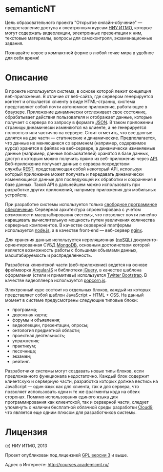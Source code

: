 semanticNT
==========

Цель образовательного проекта "Открытое онлайн-обучение" — предоставление доступа к электронным курсам [НИУ ИТМО](http://www.ifmo.ru/), которые могут содержать видеолекции, электронные презентации к ним, текстовые материалы, вопросы для самоконтроля, экзаменационные задания.

Познавайте новое в компактной форме в любой точке мира в удобное для себя время!

Описание
========

В проекте используется система, в основе которой лежит концепция веб-приложения. В отличие от веб-сайта, где сервером генерируется контент и отсылается клиенту в виде HTML-страниц, система представляет собой почти автономное приложение, работающее в браузере. Приложение динамически отслеживает свое состояние, обрабатывает действия пользователя и отображает данные, которые получает с сервера по запросу в формате [JSON](http://ru.wikipedia.org/wiki/JSON). В таком приложении страницы динамически изменяются на клиенте, а не генерируется полностью или частично на сервере. Стоит отметить, что все данные делятся на две части — статические и динамические. Предполагается, что данные не меняющиеся со временем (например, содержимое курса) хранятся в файлах на веб-сервере, а динамически изменяемые данные (например, данные пользователей) хранятся в базе данных, доступ к которым можно получить прямо из веб-приложения через [API](http://ru.wikipedia.org/wiki/API). Веб-приложение получает данные с сервера посредством службы [REST](http://ru.wikipedia.org/wiki/REST), представляющая собой некоторый API, используя который приложение может получать и передавать динамически изменяющиеся данные для последующей их обработки и сохранения в базе данных. Такой API в дальнейшем можно использовать при разработке других приложений, например приложения для мобильных устройств. 

При разработке системы используется только [свободное программное обеспечение](http://ru.wikipedia.org/wiki/Свободное_программное_обеспечение). Серверная архитектура спроектирована с учетом возможности масштабирования системы, что позволяет почти линейно наращивать вычислительную мощность путем увеличения количества серверных компонентов. В качестве серверной платформы используется [node.js](http://nodejs.org/), а в качестве front-end — веб-сервер [nginx](http://nginx.org/). 

Для хранения данных используется нереляционная ([noSQL](http://ru.wikipedia.org/wiki/NoSQL)) документо-ориентированная СУБД [MongoDB](http://www.mongodb.org/), основным достоинством которой является возможность работы с большими объемами данных, масштабируемость и распределенность. 

Разработка клиентской части (веб-приложение) ведется на основе фреймворка [AngularJS](http://angularjs.org/) и библиотеки [jQuery](http://jquery.com/), в качестве шаблона оформления (стили и примитивы) используется [Twitter Bootstrap](http://twitter.github.io/bootstrap/). В качестве видеоплеера используется [popcorn.js](http://www.popcornjs.org/).

Электронный курс состоит из отдельных блоков, каждый из которых представляет собой шаблон JavaScript + HTML + CSS. На данный момент в системе предусмотрены следующие типовые блоки: 

 * программа;
 * дорожная карта;
 * форумы и объявления;
 * видеолекции, презентации, опросы;
 * онтология предметной области;
 * проектная деятельность;
 * упражнения;
 * практикум;
 * песочница;
 * экзамен;
 * рейтинг.

Разработчики системы могут создавать новые типы блоков, если предложенного функционала недостаточно. Каждый блок содержит клиентскую и серверную части,  разработка которых должна вестись на JavaScript — один язык как для клиента, так и для сервера, что позволяет использовать одни и те же фрагменты кода на обеих сторонах. Помимо использования единого языка для программирования как клиентской, так и серверной части, следует упомянуть о наличии бесплатной облачной среды разработки [Cloud9](https://c9.io/), что является еще одним плюсом для разработчиков системы.

Лицензия
========

(с) НИУ ИТМО, 2013

Проект опубликован под лицензией [GPL версии 3](http://www.gnu.org/licenses/gpl-3.0.html) и выше. 

Адрес в Интернете: http://courses.academicmt.ru/

